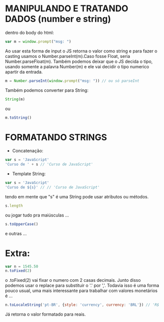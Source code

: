 # MANIPULANDO E TRATANDO DADOS (number e string)

dentro do body do html:
````javascript
var m = window.prompt("msg: ")
````
Ao usar esta forma de input o JS retorna o valor como string e para fazer o casting usamos o Number.parseInt(m).Caso fosse Float, seria Number.parseFloat(m). Também podemos deixar que o JS decida o tipo, usando somente a palavra Number(m) e ele vai decidir o tipo numerico apartir da entrada.

````javascript
m = Number.parseInt(window.prompt("msg: ")) // ou só parseInt
````
Também podemos converter para String:

````javascript
String(m)
````
ou 
````javascript
m.toString()
````

# FORMATANDO STRINGS

- Concatenação:
````javascript
var s = 'JavaScript'
'Curso de ' + s // 'Curso de JavaScript'
````
- Template String:
````javascript
var s = 'JavaScript'
'Curso de ${s}' // // 'Curso de JavaScript'
````
tendo em mente que "s" é uma String pode usar atributos ou métodos.
````javascript
s.length 
````
ou jogar tudo pra maiúsculas ...
````javascript
s.toUpperCase() 
````
e outras ...

# Extra:


````javascript
var n = 1545.50 
n.toFixed(2)
````
o .toFixed(2) vai fixar o numero com 2 casas decimais. Junto disso podemos usar o replace para substituir o '.' por ','. Todavia isso é uma forma pouco usual, uma mais interessante para trabalhar com valores monetários é ...

````javascript
n.toLocaleString('pt-BR', {style: 'currency', currency: 'BRL'}) // 'R$ 1.545,50'
````

Já retorna o valor formatado para reais.